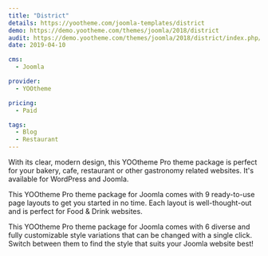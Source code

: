 ```yaml
---
title: "District"
details: https://yootheme.com/joomla-templates/district
demo: https://demo.yootheme.com/themes/joomla/2018/district
audit: https://demo.yootheme.com/themes/joomla/2018/district/index.php/about/blog
date: 2019-04-10

cms: 
  - Joomla

provider:
  - YOOtheme

pricing:
  - Paid

tags:
  - Blog
  - Restaurant
---
```


With its clear, modern design, this YOOtheme Pro theme package is perfect for your bakery, cafe, restaurant or other gastronomy related websites. It's available for WordPress and Joomla.

This YOOtheme Pro theme package for Joomla comes with 9 ready-to-use page layouts to get you started in no time. Each layout is well-thought-out and is perfect for Food & Drink websites.

This YOOtheme Pro theme package for Joomla comes with 6 diverse and fully customizable style variations that can be changed with a single click. Switch between them to find the style that suits your Joomla website best!
